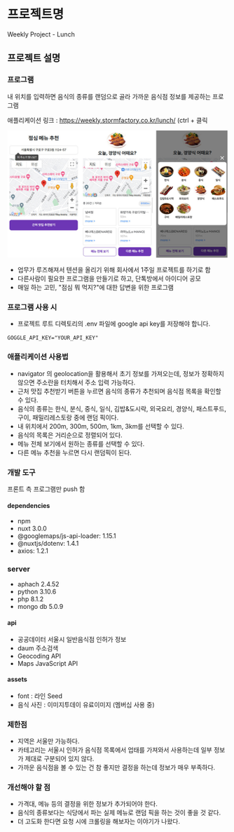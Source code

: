# 프로젝트명
Weekly Project - Lunch

## 프로젝트 설명

### 프로그램

내 위치를 입력하면 음식의 종류를 랜덤으로 골라 가까운 음식점 정보를 제공하는 프로그램

애플리케이션 링크 : https://weekly.stormfactory.co.kr/lunch/ (ctrl + 클릭 

![This is a alt text.](./preview.jpg "미리보기 이미지 입니다.")

* 업무가 루즈해져서 텐션을 올리기 위해 회사에서 1주일 프로젝트를 하기로 함
* 다른사람이 필요한 프로그램을 만들기로 하고, 단톡방에서 아이디어 공모
* 매일 하는 고민,  "점심 뭐 먹지?"에 대한 답변을 위한 프로그램

### 프로그램 사용 시

* 프로젝트 루트 디렉토리의 .env 파일에 google api key를 저장해야 합니다.
```
GOGGLE_API_KEY="YOUR_API_KEY"
```

### 애플리케이션 사용법

* navigator 의 geolocation을 활용해서 초기 정보를 가져오는데, 정보가 정확하지 않으면 주소란을 터치해서 주소 입력 가능하다.
* 근처 맛집 추천받기 버튼을 누르면 음식의 종류가 추천되며 음식점 목록을 확인할 수 있다.
* 음식의 종류는 한식, 분식, 중식, 일식, 김밥&도시락, 외국요리, 경양식, 패스트푸드, 구이, 패밀리레스토랑 중에 랜덤 픽이다.
* 내 위치에서 200m, 300m, 500m, 1km, 3km를 선택할 수 있다.
* 음식의 목록은 거리순으로 정렬되어 있다.
* 메뉴 전체 보기에서 원하는 종류를 선택할 수 있다.
* 다른 메뉴 추천을 누르면 다시 랜덤픽이 된다. 

### 개발 도구

프론트 측 프로그램만 push 함

#### dependencies

* npm
* nuxt 3.0.0
* @googlemaps/js-api-loader: 1.15.1
* @nuxtjs/dotenv: 1.4.1
* axios: 1.2.1

### server

* aphach 2.4.52
* python 3.10.6
* php 8.1.2
* mongo db 5.0.9

#### api

* 공공데이터 서울시 일반음식점 인허가 정보
* daum 주소검색
* Geocoding API
* Maps JavaScript API

#### assets

* font : 라인 Seed
* 음식 사진 : 이미지투데이 유료이미지 (멤버십 사용 중)

### 제한점

* 지역은 서울만 가능하다.
* 카테고리는 서울시 인허가 음식점 목록에서 업태를 가져와서 사용하는데 일부 정보가 제대로 구분되어 있지 않다.
* 가까운 음식점을 볼 수 있는 건 참 좋지만 결정을 하는데 정보가 매우 부족하다.
  
###	개선해야 할 점

*	가격대, 메뉴 등의 결정을 위한 정보가 추가되어야 한다.
*	음식의 종류보다는 식당에서 파는 실제 메뉴로 랜덤 픽을 하는 것이 좋을 것 같다.
*	더 고도화 한다면 요청 시에 크롤링을 해보자는 이야기가 나왔다.



